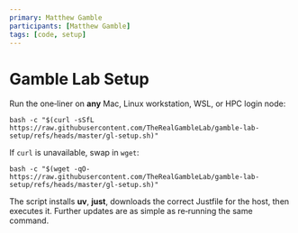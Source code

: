 ```yaml
---
primary: Matthew Gamble
participants: [Matthew Gamble]
tags: [code, setup]
---
```


# Gamble Lab Setup

Run the one‑liner on **any** Mac, Linux workstation, WSL, or HPC login node:

    bash -c "$(curl -sSfL https://raw.githubusercontent.com/TheRealGambleLab/gamble-lab-setup/refs/heads/master/gl-setup.sh)"

If `curl` is unavailable, swap in `wget`:

    bash -c "$(wget -qO- https://raw.githubusercontent.com/TheRealGambleLab/gamble-lab-setup/refs/heads/master/gl-setup.sh)"

The script installs **uv**, **just**, downloads the correct Justfile for the host,
then executes it.  Further updates are as simple as re‑running the same command.
